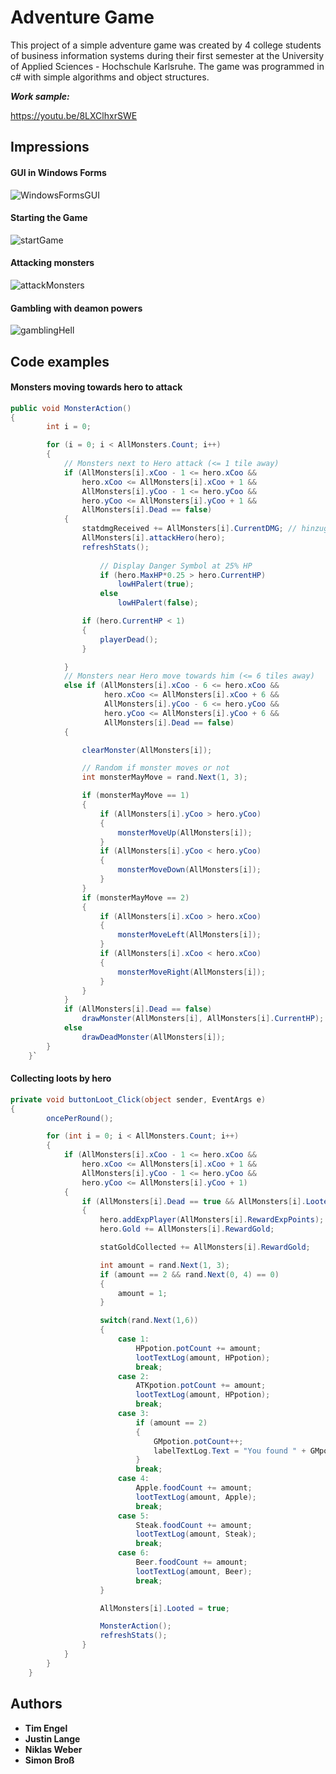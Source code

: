 # Adventure Game

This project of a simple adventure game was created by 4 college students of business information systems during their first semester at the University of Applied Sciences - Hochschule Karlsruhe. The game was programmed in c# with simple algorithms and object structures.

***Work sample:***

https://youtu.be/8LXClhxrSWE



## Impressions

#### GUI in Windows Forms

![WindowsFormsGUI](https://github.com/LangeJustin/AdventureGame/blob/master/description/windowsFormsGUI.PNG)

#### Starting the Game

![startGame](https://github.com/LangeJustin/AdventureGame/blob/master/description/startGame.PNG)

#### Attacking monsters

![attackMonsters](https://github.com/LangeJustin/AdventureGame/blob/master/description/attackMonsters.PNG)

#### Gambling with deamon powers

![gamblingHell](https://github.com/LangeJustin/AdventureGame/blob/master/description/gamblingHell.PNG)



## Code examples

#### Monsters moving towards hero to attack

```c#
public void MonsterAction()   
{
        int i = 0;

        for (i = 0; i < AllMonsters.Count; i++)
        {
            // Monsters next to Hero attack (<= 1 tile away)
            if (AllMonsters[i].xCoo - 1 <= hero.xCoo && 
                hero.xCoo <= AllMonsters[i].xCoo + 1 &&
                AllMonsters[i].yCoo - 1 <= hero.yCoo && 
                hero.yCoo <= AllMonsters[i].yCoo + 1 && 
                AllMonsters[i].Dead == false)
            {
                statdmgReceived += AllMonsters[i].CurrentDMG; // hinzugefügt
                AllMonsters[i].attackHero(hero);
                refreshStats();
                
                    // Display Danger Symbol at 25% HP
                    if (hero.MaxHP*0.25 > hero.CurrentHP)
                        lowHPalert(true);
                    else
                        lowHPalert(false);                            

                if (hero.CurrentHP < 1)
                {
                    playerDead();
                }

            }
            // Monsters near Hero move towards him (<= 6 tiles away)
            else if (AllMonsters[i].xCoo - 6 <= hero.xCoo && 
                     hero.xCoo <= AllMonsters[i].xCoo + 6 &&
                     AllMonsters[i].yCoo - 6 <= hero.yCoo && 
                     hero.yCoo <= AllMonsters[i].yCoo + 6 && 
                     AllMonsters[i].Dead == false)
            {

                clearMonster(AllMonsters[i]);

                // Random if monster moves or not
                int monsterMayMove = rand.Next(1, 3);

                if (monsterMayMove == 1)
                {
                    if (AllMonsters[i].yCoo > hero.yCoo)
                    {
                        monsterMoveUp(AllMonsters[i]);
                    }
                    if (AllMonsters[i].yCoo < hero.yCoo)
                    {
                        monsterMoveDown(AllMonsters[i]);
                    }
                }
                if (monsterMayMove == 2)
                {
                    if (AllMonsters[i].xCoo > hero.xCoo)
                    {
                        monsterMoveLeft(AllMonsters[i]);
                    }
                    if (AllMonsters[i].xCoo < hero.xCoo)
                    {
                        monsterMoveRight(AllMonsters[i]);
                    }
                }
            }
            if (AllMonsters[i].Dead == false)
                drawMonster(AllMonsters[i], AllMonsters[i].CurrentHP);
            else
                drawDeadMonster(AllMonsters[i]);
        }
    }`
```
#### Collecting loots by hero

```c#
private void buttonLoot_Click(object sender, EventArgs e)
{
        oncePerRound();

        for (int i = 0; i < AllMonsters.Count; i++)
        {
            if (AllMonsters[i].xCoo - 1 <= hero.xCoo && 
                hero.xCoo <= AllMonsters[i].xCoo + 1 && 
                AllMonsters[i].yCoo - 1 <= hero.yCoo && 
                hero.yCoo <= AllMonsters[i].yCoo + 1)
            {
                if (AllMonsters[i].Dead == true && AllMonsters[i].Looted == false)
                {
                    hero.addExpPlayer(AllMonsters[i].RewardExpPoints);
                    hero.Gold += AllMonsters[i].RewardGold;

                    statGoldCollected += AllMonsters[i].RewardGold;

                    int amount = rand.Next(1, 3);
                    if (amount == 2 && rand.Next(0, 4) == 0)
                    {
                        amount = 1;
                    }

                    switch(rand.Next(1,6))
                    {
                        case 1:
                            HPpotion.potCount += amount;
                            lootTextLog(amount, HPpotion);
                            break;
                        case 2:
                            ATKpotion.potCount += amount;
                            lootTextLog(amount, HPpotion);
                            break;
                        case 3:
                            if (amount == 2)
                            {
                                GMpotion.potCount++;
                                labelTextLog.Text = "You found " + GMpotion.Name;
                            }
                            break;
                        case 4:
                            Apple.foodCount += amount;
                            lootTextLog(amount, Apple);
                            break;
                        case 5:
                            Steak.foodCount += amount;
                            lootTextLog(amount, Steak);
                            break;
                        case 6:
                            Beer.foodCount += amount;
                            lootTextLog(amount, Beer);
                            break;
                    }

                    AllMonsters[i].Looted = true;

                    MonsterAction();
                    refreshStats();
                }
            }
        }
    }
```
## Authors

- **Tim Engel** 
- **Justin Lange**
- **Niklas Weber**
- **Simon Broß** 